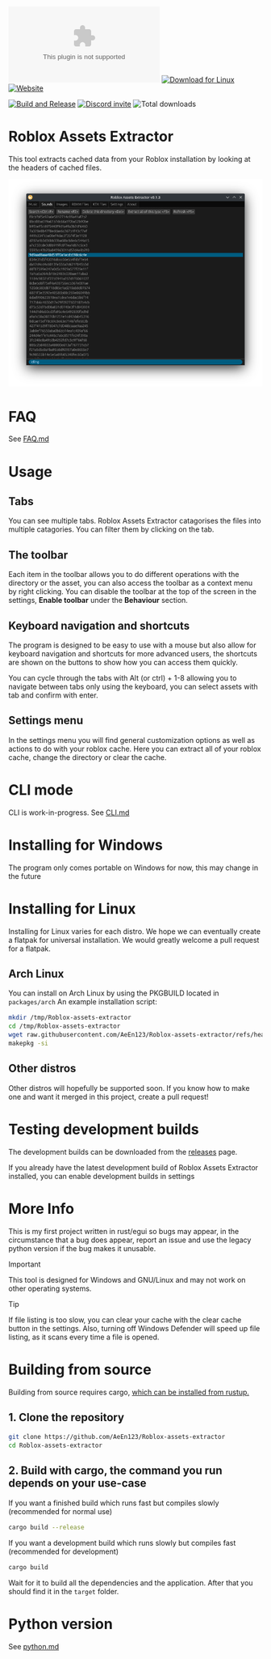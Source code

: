 [![Download for Windows](https://img.shields.io/github/downloads/AeEn123/Roblox-assets-extractor/latest/Roblox-assets-extractor-windows.exe?label=Download&color=blue&style=for-the-badge)](https://github.com/AeEn123/Roblox-assets-extractor/releases/latest/download/Roblox-assets-extractor-windows.exe)
[![Download for Linux](https://img.shields.io/github/downloads/AeEn123/Roblox-assets-extractor/latest/Roblox-assets-extractor-linux?label=Download&style=for-the-badge)](https://github.com/AeEn123/Roblox-assets-extractor/releases/latest/download/Roblox-assets-extractor-linux)
[![Website](https://img.shields.io/badge/Website-red?logo=googlechrome&style=for-the-badge)](https://aeen123.github.io/Roblox-assets-extractor/)

[![Build and Release](https://github.com/AeEn123/Roblox-assets-extractor/actions/workflows/build-and-release.yml/badge.svg)](https://github.com/AeEn123/Roblox-assets-extractor/actions/workflows/build-and-release.yml)
[![Discord invite](https://img.shields.io/discord/470242481582243860?label=Discord)](https://discord.gg/xqNA5jt6DN)
![Total downloads](https://img.shields.io/github/downloads/AeEn123/Roblox-assets-extractor/total?label=Total%20Downloads)


# Roblox Assets Extractor
This tool extracts cached data from your Roblox installation by looking at the headers of cached files.

![Screenshot](/assets/screenshot.png)

# FAQ
See [FAQ.md](/docs/en-GB/FAQ.MD)

# Usage
## Tabs
You can see multiple tabs. Roblox Assets Extractor catagorises the files into multiple catagories. You can filter them by clicking on the tab.
## The toolbar
Each item in the toolbar allows you to do different operations with the directory or the asset, you can also access the toolbar as a context menu by right clicking. You can disable the toolbar at the top of the screen in the settings, **Enable toolbar** under the **Behaviour** section.
## Keyboard navigation and shortcuts
The program is designed to be easy to use with a mouse but also allow for keyboard navigation and shortcuts for more advanced users, the shortcuts are shown on the buttons to show how you can access them quickly.<br>

You can cycle through the tabs with Alt (or ctrl) + 1-8 allowing you to navigate between tabs only using the keyboard, you can select assets with tab and confirm with enter.
## Settings menu
In the settings menu you will find general customization options as well as actions to do with your roblox cache. Here you can extract all of your roblox cache, change the directory or clear the cache.

# CLI mode
CLI is work-in-progress.
See [CLI.md](/docs/en-GB/CLI.md)

# Installing for Windows
The program only comes portable on Windows for now, this may change in the future

# Installing for Linux
Installing for Linux varies for each distro. We hope we can eventually create a flatpak for universal installation.
We would greatly welcome a pull request for a flatpak.
## Arch Linux
You can install on Arch Linux by using the PKGBUILD located in `packages/arch`
An example installation script:
```bash
mkdir /tmp/Roblox-assets-extractor
cd /tmp/Roblox-assets-extractor
wget raw.githubusercontent.com/AeEn123/Roblox-assets-extractor/refs/heads/main/packages/arch/PKGBUILD
makepkg -si
```
## Other distros
Other distros will hopefully be supported soon. If you know how to make one and want it merged in this project, create a pull request!

# Testing development builds
The development builds can be downloaded from the [releases](github.com/AeEn123/Roblox-assets-extractor/releases/) page.

If you already have the latest development build of Roblox Assets Extractor installed, you can enable development builds in settings 
# More Info
This is my first project written in rust/egui so bugs may appear, in the circumstance that a bug does appear, report an issue and use the legacy python version if the bug makes it unusable.

> [!IMPORTANT]
> This tool is designed for Windows and GNU/Linux and may not work on other operating systems.

> [!TIP]
> If file listing is too slow, you can clear your cache with the clear cache button in the settings. Also, turning off Windows Defender will speed up file listing, as it scans every time a file is opened.

# Building from source

Building from source requires cargo, [which can be installed from rustup.](https://rustup.rs/)

## 1. Clone the repository
```bash
git clone https://github.com/AeEn123/Roblox-assets-extractor
cd Roblox-assets-extractor
```
## 2. Build with cargo, the command you run depends on your use-case
If you want a finished build which runs fast but compiles slowly (recommended for normal use)
```bash
cargo build --release
```

If you want a development build which runs slowly but compiles fast (recommended for development)
```bash
cargo build
```
Wait for it to build all the dependencies and the application. After that you should find it in the `target` folder.

# Python version
See [python.md](/docs/en-GB/python.md)
